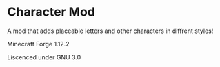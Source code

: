 # Character Mod
A mod that adds placeable letters and other characters in diffrent styles!

Minecraft Forge 1.12.2

Liscenced under GNU 3.0
